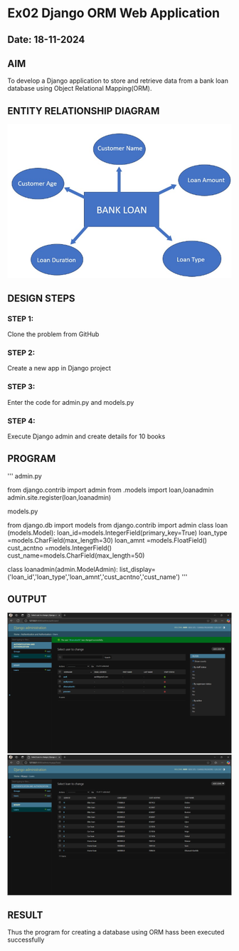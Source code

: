 # Ex02 Django ORM Web Application
## Date: 18-11-2024

## AIM
To develop a Django application to store and retrieve data from a bank loan database using Object Relational Mapping(ORM).

## ENTITY RELATIONSHIP DIAGRAM

![alt text](387142076-e852e084-3662-49ad-8a24-eccc044006a4.jpg)

## DESIGN STEPS

### STEP 1:
Clone the problem from GitHub

### STEP 2:
Create a new app in Django project

### STEP 3:
Enter the code for admin.py and models.py

### STEP 4:
Execute Django admin and create details for 10 books

## PROGRAM
'''
admin.py

from django.contrib import admin
from .models import loan,loanadmin
admin.site.register(loan,loanadmin)

models.py

from django.db import models
from django.contrib import admin
class loan (models.Model):
    loan_id=models.IntegerField(primary_key=True)
    loan_type =models.CharField(max_length=30)
    loan_amnt =models.FloatField()
    cust_acntno =models.IntegerField()
    cust_name=models.CharField(max_length=50)
 
class loanadmin(admin.ModelAdmin):
    list_display=('loan_id','loan_type','loan_amnt','cust_acntno','cust_name')
'''

## OUTPUT

![alt text](<Screenshot 2024-11-18 191552.png>)
![alt text](<Screenshot 2024-11-18 191606.png>)

## RESULT
Thus the program for creating a database using ORM hass been executed successfully
